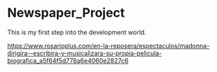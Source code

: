 # Newspaper_Project
This is my first step into the development world.

https://www.rosarioplus.com/en-la-reposera/espectaculos/madonna-dirigira--escribira-y-musicalizara-su-propia-pelicula-biografica_a5f64f5d778a6e4060e2827c6